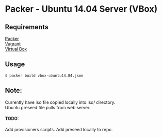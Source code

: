 # Packer - Ubuntu 14.04 Server (VBox)  

## Requirements  
[Packer](https://packer.io)  
[Vagrant](https://vagrantup.com)  
[Virtual Box](https://virtualbox.org)  

## Usage  
`$ packer build vbox-ubuntu14.04.json`  

## Note:  
Currently have iso file copied locally into iso/ directory.  
Ubuntu preseed file pulls from web server.  

#### TODO:  
Add provisioners scripts.
Add preseed locally to repo.  
